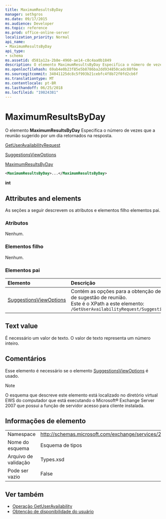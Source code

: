 ```yaml
---
title: MaximumResultsByDay
manager: sethgros
ms.date: 09/17/2015
ms.audience: Developer
ms.topic: reference
ms.prod: office-online-server
localization_priority: Normal
api_name:
- MaximumResultsByDay
api_type:
- schema
ms.assetid: d581a12a-2b8e-4960-ae14-c8c4aa0b1849
description: O elemento MaximumResultsByDay Especifica o número de vezes que a reunião sugerido por um dia retornados na resposta.
ms.openlocfilehash: 69ab4e0b23f85e5b8786ba2dd934850cadc88f0e
ms.sourcegitcommit: 34041125dc8c5f993b21cebfc4f8b72f0fd2cb6f
ms.translationtype: MT
ms.contentlocale: pt-BR
ms.lasthandoff: 06/25/2018
ms.locfileid: "19824381"
---
```

# <a name="maximumresultsbyday"></a>MaximumResultsByDay

O elemento **MaximumResultsByDay** Especifica o número de vezes que a reunião sugerido por um dia retornados na resposta. 
  
[GetUserAvailabilityRequest](getuseravailabilityrequest.md)
  
[SuggestionsViewOptions](suggestionsviewoptions.md)
  
[MaximumResultsByDay](maximumresultsbyday.md)
  
```xml
<MaximumResultsByDay>...</MaximumResultsByDay>
```

**int**

## <a name="attributes-and-elements"></a>Attributes and elements

As seções a seguir descrevem os atributos e elementos filho elementos pai.
  
### <a name="attributes"></a>Atributos

Nenhum.
  
### <a name="child-elements"></a>Elementos filho

Nenhum.
  
### <a name="parent-elements"></a>Elementos pai

|**Elemento**|**Descrição**|
|:-----|:-----|
|[SuggestionsViewOptions](suggestionsviewoptions.md) <br/> |Contém as opções para a obtenção de informações de sugestão de reunião.  <br/> Este é o XPath a este elemento:  <br/>  `/GetUserAvailabilityRequest/SuggestionViewOptions` <br/> |
   
## <a name="text-value"></a>Text value

É necessário um valor de texto. O valor de texto representa um número inteiro.
  
## <a name="remarks"></a>Comentários

Esse elemento é necessário se o elemento [SuggestionsViewOptions](suggestionsviewoptions.md) é usado. 
  
> [!NOTE]
> O esquema que descreve este elemento está localizado no diretório virtual EWS do computador que está executando o Microsoft® Exchange Server 2007 que possui a função de servidor acesso para cliente instalada. 
  
## <a name="element-information"></a>Informações de elemento

|||
|:-----|:-----|
|Namespace  <br/> |http://schemas.microsoft.com/exchange/services/2006/types  <br/> |
|Nome do esquema  <br/> |Esquema de tipos  <br/> |
|Arquivo de validação  <br/> |Types.xsd  <br/> |
|Pode ser vazio  <br/> |False  <br/> |
   
## <a name="see-also"></a>Ver também

- [Operação GetUserAvailability](getuseravailability-operation.md)
- [Obtenção de disponibilidade do usuário](http://msdn.microsoft.com/library/d4133fcb-9b0f-4e6b-aadf-a389da83516a%28Office.15%29.aspx)

